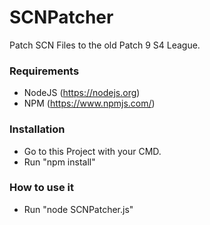 # SCNPatcher
Patch SCN Files to the old Patch 9 S4 League.

### Requirements
- NodeJS (https://nodejs.org)
- NPM (https://www.npmjs.com/)

### Installation
- Go to this Project with your CMD.
- Run "npm install"

### How to use it
- Run "node SCNPatcher.js"